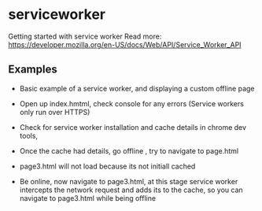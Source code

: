 # serviceworker
Getting started with service worker
Read more: <https://developer.mozilla.org/en-US/docs/Web/API/Service_Worker_API>

## Examples
* Basic example of a service worker, and displaying a custom offline page

* Open up index.hmtml, check console for any errors (Service workers only run over HTTPS)
* Check for service worker installation and cache details in chrome dev tools,
* Once the cache had details, go offline , try to navigate to page.html
* page3.html will not load because its not initiall cached
* Be online, now navigate to page3.html, at this stage service worker intercepts the network
request and adds its to the cache, so you can navigate to page3.html while being offline
